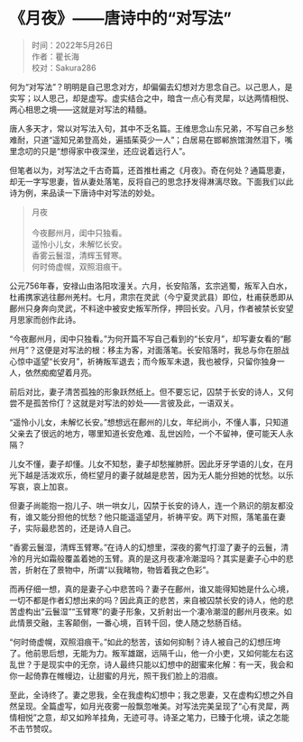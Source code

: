 
# 《月夜》——唐诗中的“对写法”

> 时间：2022年5月26日</br>
> 作者：瞿长海</br>
> 校对：Sakura286</br>

何为“对写法”？明明是自己思念对方，却偏偏去幻想对方思念自己。以己思人，是实写；以人思己，却是虚写。虚实结合之中，暗含一点心有灵犀，以达两情相悦、两心相思之境——这就是对写法的精髓。

唐人多天才，常以对写法入句，其中不乏名篇。王维思念山东兄弟，不写自己乡愁难耐，只道“遥知兄弟登高处，遍插茱萸少一人”；白居易在邯郸旅馆潸然泪下，嘴里念叨的只是“想得家中夜深坐，还应说着远行人”。

但笔者以为，对写法之千古奇篇，还首推杜甫之《月夜》。奇在何处？通篇思妻，却无一字写思妻，皆从妻处落笔，反将自己的思念抒发得淋漓尽致。下面我们以此诗为例，来品读一下唐诗中对写法的妙处。

> 月夜</br>
> </br>
> 今夜鄜州月，闺中只独看。</br>
> 遥怜小儿女，未解忆长安。</br>
> 香雾云鬟湿，清辉玉臂寒。</br>
> 何时倚虚幌，双照泪痕干。</br>

公元756年春，安禄山由洛阳攻潼关。六月，长安陷落，玄宗逃蜀，叛军入白水，杜甫携家逃往鄜州羌村。七月，肃宗在灵武（今宁夏灵武县）即位，杜甫获悉即从鄜州只身奔向灵武，不料途中被安史叛军所俘，押回长安。八月，作者被禁长安望月思家而创作此诗。

“今夜鄜州月，闺中只独看。”为何开篇不写自己看到的“长安月”，却写妻女看的“鄜州月”？这便是对写法的根：移主为客，对面落笔。长安陷落时，我总与你在胆战心惊中遥望“长安月”，祈祷叛军退去；而今叛军未退，我也被俘，只留你独身一人，依然痴痴望着月亮。

前后对比，妻子清苦孤独的形象跃然纸上。但不要忘记，囚禁于长安的诗人，又何尝不是孤苦伶仃？这就是对写法的妙处——言彼及此，一语双关。

“遥怜小儿女，未解忆长安。”想想远在鄜州的儿女，年纪尚小，不懂人事，只知道父亲去了很远的地方，哪里知道长安危难、乱世凶险，一个不留神，便可能天人永隔？

儿女不懂，妻子却懂。儿女不知愁，妻子却愁摧肺肝。因此牙牙学语的儿女，在月光下越是活泼欢乐，倚栏望月的妻子就越是悲苦，因为无人能分担她的忧愁。以乐写哀，哀上加哀。

但妻子尚能抱一抱儿子、哄一哄女儿，囚禁于长安的诗人，连一个熟识的朋友都没有，谁又能分担他的忧愁？他只能遥遥望月，祈祷平安。两下对照，落笔虽在妻子，实际最悲苦的，还是诗人自己。

“香雾云鬟湿，清辉玉臂寒。”在诗人的幻想里，深夜的雾气打湿了妻子的云鬟，清冷的月光如霜般覆盖着她的玉臂。真的是这月夜凄冷潮湿吗？其实是妻子心中的悲苦，折射在了景物中，所谓“以我睹物，物皆着我之色彩”。

而再仔细一想，真的是妻子心中悲苦吗？妻子在鄜州，谁又能得知她是什么心境，一切不都是作者幻想出来的吗？因此真正的悲苦，来自被囚禁长安的诗人，他的悲苦虚构出“云鬟湿”“玉臂寒”的妻子形象，又折射出一个凄冷潮湿的鄜州月夜来。如此情景交融，主客颠倒，一番心境，百转千回，使人随之愁肠百结。

“何时倚虚幌，双照泪痕干。”如此的愁苦，该如何抑制？诗人被自己的幻想压垮了。他前思后想，无能为力。叛军雄踞，远隔千山，他一介小吏，又如何能左右这乱世？于是现实中的无奈，诗人最终只能以幻想中的甜蜜来化解：有一天，我会和你一起倚靠在帷幔边，让甜蜜的月光，照干我们脸上的泪痕。

至此，全诗终了。妻之思我，全在我虚构幻想中；我之思妻，又在虚构幻想之外自然呈现。全篇虚写，如月光夜雾一般飘忽唯美。对写法完美呈现了“心有灵犀，两情相悦”之意，却又如羚羊挂角，无迹可寻。诗圣之笔力，已臻于化境，读之怎能不击节赞叹。
